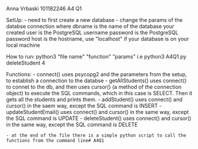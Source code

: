 Anna Vrbaski 101182246 A4 Q1

SetUp:
    - need to first create a new database
    - change the params of the databse connection where
        dbname is the name of the database your created
        user is the PostgreSQL username 
        password is the PostgreSQL password 
        host is the hostname, use "localhost" if your database is on your local machine

How to run:
    python3 "file name" "function" "params"
    i.e python3 A4Q1.py deleteStudent 4

Functions:
    - connect() uses psycopg2 and the parameters from the setup, to establish a connection to the databse
    - getAllStudents() uses connect() to connet to the db, and then uses cursor() (a method of the connection object)
        to execute the SQL commands, which in this case is SELECT. Then it gets all the students and prints them.
    - addStudent() uses connect() and cursor() in the saem way, except the SQL command is INSERT
    - updateStudentEmail() uses connect() and cursor() in the same way, except the SQL command is UPDATE
    - deleteStudent() uses connect() and cursor() in the same way, except the SQL command is DELETE

    - at the end of the file there is a simple python script to call the functions from the command line# A4Q1
 

